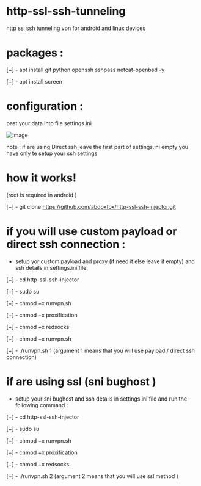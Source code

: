 # http-ssl-ssh-tunneling
http ssl ssh tunneling vpn for android and linux devices

# packages :

[+] - apt install git python openssh sshpass netcat-openbsd -y

[+] - apt install screen 

# configuration :

past your data into file settings.ini 

![image](https://user-images.githubusercontent.com/46646744/120905618-2c1ee080-c64b-11eb-9ce8-fcc24da98004.png)

note : if are using Direct ssh leave the first part of settings.ini empty you have only te setup your ssh settings

# how it works!

(root is required in android )

[+] - git clone https://github.com/abdoxfox/http-ssl-ssh-injector.git

# if you will use custom payload or direct ssh connection :

* setup yor custom payload and proxy (if need it  else leave it empty) and ssh details in settings.ini file.

[+] - cd http-ssl-ssh-injector

[+] - sudo su 

[+] - chmod +x runvpn.sh

[+] - chmod +x proxification

[+] - chmod +x redsocks

[+] - chmod +x runvpn.sh

[+] - ./runvpn.sh 1          (argument 1 means that you will use payload / direct ssh connection)

 # if are using ssl (sni bughost )

* setup your sni bughost and ssh details in settings.ini file and run the following command :

[+] - cd http-ssl-ssh-injector

[+] - sudo su 

[+] - chmod +x runvpn.sh

[+] - chmod +x proxification

[+] - chmod +x redsocks

[+] - ./runvpn.sh 2         (argument 2 means that you will use ssl  method )


